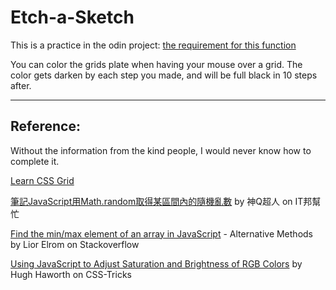 # Etch-a-Sketch

This is a practice in the odin project:
[the requirement for this function](https://www.theodinproject.com/paths/foundations/courses/foundations/lessons/etch-a-sketch-project)

You can color the grids plate when having your mouse over a grid. The color gets darken by each step you made, and will be full black in 10 steps after.

---

## Reference:

Without the information from the kind people, I would never know how to complete it.

[Learn CSS Grid](https://learncssgrid.com/)

[筆記JavaScript用Math.random取得某區間內的隨機亂數](https://ithelp.ithome.com.tw/articles/10197920) by 神Q超人 on IT邦幫忙

[Find the min/max element of an array in JavaScript](https://stackoverflow.com/questions/1669190/find-the-min-max-element-of-an-array-in-javascript) - Alternative Methods by Lior Elrom on Stackoverflow

[Using JavaScript to Adjust Saturation and Brightness of RGB Colors](https://css-tricks.com/using-javascript-to-adjust-saturation-and-brightness-of-rgb-colors/) by Hugh Haworth on CSS-Tricks
